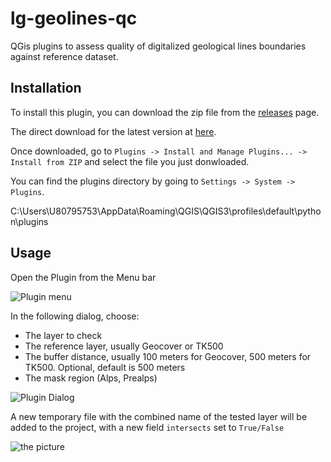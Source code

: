 # lg-geolines-qc
QGis plugins to assess quality of digitalized geological lines boundaries against reference dataset.


## Installation

To install this plugin, you can download the zip file from the [releases](https://github.com/procrastinatio/lg-geolines-qc/releases) page.

The direct download for the latest version at [here](https://github.com/procrastinatio/lg-geolines-qc/releases/latest).

Once downloaded, go to  `Plugins -> Install and Manage Plugins... -> Install from ZIP`  and select the file
you just donwloaded.

You can find the plugins directory by going to `Settings -> System -> Plugins`.


C:\Users\U80795753\AppData\Roaming\QGIS\QGIS3\profiles\default\python\plugins


## Usage

Open the Plugin from the Menu bar

![Plugin menu](assets/Menu-Plugin.png)

In the following dialog, choose:
* The layer to check
* The reference layer, usually Geocover or TK500
* The buffer distance, usually 100 meters for Geocover, 500 meters for TK500. Optional, default is 500 meters
* The mask region (Alps, Prealps)

![Plugin Dialog](assets/Plugin-Dialog.png)

A new temporary file with the combined name of the tested layer will be added to the project,
with a new field `intersects` set to `True/False`

![the picture](assets/Results.png)